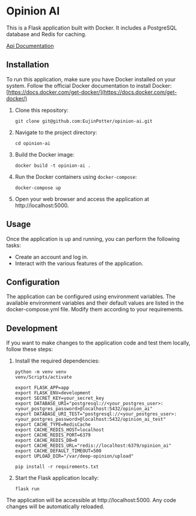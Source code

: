 # Opinion AI

This is a Flask application built with Docker. It includes a PostgreSQL database and Redis for caching.

[Api Documentation](/docs/api.md)

## Installation

To run this application, make sure you have Docker installed on your system. Follow the official Docker documentation to install Docker: [https://docs.docker.com/get-docker/](https://docs.docker.com/get-docker/)

1. Clone this repository:
   ```shell
   git clone git@github.com:EujinPotter/opinion-ai.git
2. Navigate to the project directory:
   ```shell
   cd opinion-ai
3. Build the Docker image:
   ```shell
   docker build -t opinion-ai .
4. Run the Docker containers using `docker-compose`:
   ```shell
   docker-compose up
5. Open your web browser and access the application at http://localhost:5000.

## Usage
Once the application is up and running, you can perform the following tasks:
- Create an account and log in.
- Interact with the various features of the application.

## Configuration
The application can be configured using environment variables. The available environment variables and their default values are listed in the docker-compose.yml file. Modify them according to your requirements.

## Development
If you want to make changes to the application code and test them locally, follow these steps:
1. Install the required dependencies:
   ```shell
   python -m venv venv
   venv/Scripts/activate
   
   export FLASK_APP=app
   export FLASK_ENV=development
   export SECRET_KEY=your_secret_key
   export DATABASE_URI="postgresql://<your_postgres_user>:<your_postgres_password>@localhost:5432/opinion_ai"
   export DATABASE_URI_TEST="postgresql://<your_postgres_user>:<your_postgres_password>@localhost:5432/opinion_ai_test"
   export CACHE_TYPE=RedisCache
   export CACHE_REDIS_HOST=localhost
   export CACHE_REDIS_PORT=6379
   export CACHE_REDIS_DB=0
   export CACHE_REDIS_URL="redis://localhost:6379/opinion_ai"
   export CACHE_DEFAULT_TIMEOUT=500
   export UPLOAD_DIR="/var/deep-opinion/upload"
   
   pip install -r requirements.txt
2. Start the Flask application locally:
   ```shell
   flask run
The application will be accessible at http://localhost:5000. Any code changes will be automatically reloaded.